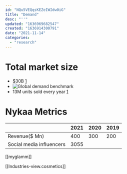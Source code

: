 ```yaml
---
id: "NQu5VEQqsKEZeIWIdw0iG"
title: "Demand"
desc: "''"
updated: "1636969682547"
created: "1636914300791"
date: "2021-11-14"
categories: 
  - "research"
---
```


# Total market size
- $30B [1](https://mediaindia.eu/business/indias-blossoming-billion-dollar-beauty-market/)
- ![Global demand benchmark](https://static.seekingalpha.com/uploads/2021/1/8/33446475-16101342659872382.png)
- 13M units sold every year [1]([[Industries-view.cosmetics]])


# Nykaa Metrics

| |2021| 2020| 2019|
|----|----|-----|-----|
|Revenue($ Mn) |400 | 300 |  200|
|Social media influencers| 3055|

[[myglamm]]

[[Industries-view.cosmetics]]
